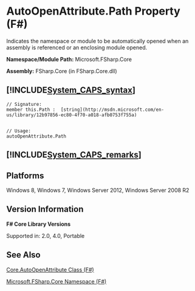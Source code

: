 # AutoOpenAttribute.Path Property (F#)

Indicates the namespace or module to be automatically opened when an assembly is referenced or an enclosing module opened.

**Namespace/Module Path:** Microsoft.FSharp.Core

**Assembly:** FSharp.Core (in FSharp.Core.dll)


## [!INCLUDE[System_CAPS_syntax](//System/Token/System_CAPS_syntax_md.md)]

```
// Signature:
member this.Path :  [string](http://msdn.microsoft.com/en-us/library/12b97856-ec80-4f70-a018-afb0753f755a)


// Usage:
autoOpenAttribute.Path
```

## [!INCLUDE[System_CAPS_remarks](//System/Token/System_CAPS_remarks_md.md)]

## Platforms
Windows 8, Windows 7, Windows Server 2012, Windows Server 2008 R2


## Version Information
**F# Core Library Versions**

Supported in: 2.0, 4.0, Portable




## See Also
[Core.AutoOpenAttribute Class &#40;F&#35;&#41;](Core.AutoOpenAttribute+Class+28%F%2329%.md)

[Microsoft.FSharp.Core Namespace &#40;F&#35;&#41;](Microsoft.FSharp.Core+Namespace+28%F%2329%.md)

